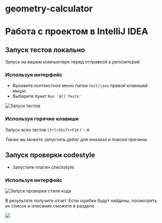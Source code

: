 # geometry-calculator
# Работа с проектом в IntelliJ IDEA

## Запуск тестов локально

Запуск на вашем компьютере перед отправкой в репозиторий

### Используя интерфейс

- Вызовите контекстное меню папки `test/java`
правой клавишей мыши.
- Выберите пункт `Run 'All Tests'`

![Запуск тестов](https://i.imgur.com/30te74l.png)

### Используя горячие клавиши

Запуск всех тестов `Ctrl+Shift+F10` / `⌃⇧R`

*Также вы можете запустить дебаг для анализа и поиска причины*

## Запуск проверки codestyle

- Запустите плагин checkstyle:

### Используя интерфейс

![Запуск проверки стиля кода](https://i.imgur.com/jxgn4In.png)

В результате получите отчет. Если ошибки будут найдены, посмотреть их список и описание
сможете в разделе

![](https://i.imgur.com/vyl2YnF.png)
